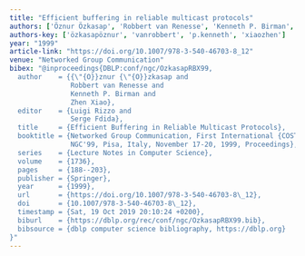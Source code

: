 ```yaml
---
title: "Efficient buffering in reliable multicast protocols"
authors: ['Öznur Özkasap', 'Robbert van Renesse', 'Kenneth P. Birman', 'Zhen Xiao']
authors-key: ['özkasapöznur', 'vanrobbert', 'p.kenneth', 'xiaozhen']
year: "1999"
article-link: "https://doi.org/10.1007/978-3-540-46703-8_12"
venue: "Networked Group Communication"
bibex: "@inproceedings{DBLP:conf/ngc/OzkasapRBX99,
  author    = {{\"{O}}znur {\"{O}}zkasap and
               Robbert van Renesse and
               Kenneth P. Birman and
               Zhen Xiao},
  editor    = {Luigi Rizzo and
               Serge Fdida},
  title     = {Efficient Buffering in Reliable Multicast Protocols},
  booktitle = {Networked Group Communication, First International {COST264} Workshop,
               NGC'99, Pisa, Italy, November 17-20, 1999, Proceedings},
  series    = {Lecture Notes in Computer Science},
  volume    = {1736},
  pages     = {188--203},
  publisher = {Springer},
  year      = {1999},
  url       = {https://doi.org/10.1007/978-3-540-46703-8\_12},
  doi       = {10.1007/978-3-540-46703-8\_12},
  timestamp = {Sat, 19 Oct 2019 20:10:24 +0200},
  biburl    = {https://dblp.org/rec/conf/ngc/OzkasapRBX99.bib},
  bibsource = {dblp computer science bibliography, https://dblp.org}
}"
---
```

